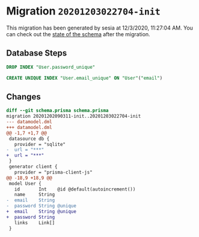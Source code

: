 # Migration `20201203022704-init`

This migration has been generated by sesia at 12/3/2020, 11:27:04 AM.
You can check out the [state of the schema](./schema.prisma) after the migration.

## Database Steps

```sql
DROP INDEX "User.password_unique"

CREATE UNIQUE INDEX "User.email_unique" ON "User"("email")
```

## Changes

```diff
diff --git schema.prisma schema.prisma
migration 20201202090311-init..20201203022704-init
--- datamodel.dml
+++ datamodel.dml
@@ -1,7 +1,7 @@
 datasource db {
   provider = "sqlite"
-  url = "***"
+  url = "***"
 }
 generator client {
   provider = "prisma-client-js"
@@ -18,9 +18,9 @@
 model User {
   id       Int    @id @default(autoincrement())
   name     String
-  email    String
-  password String @unique
+  email    String @unique
+  password String 
   links    Link[]
 }
```


